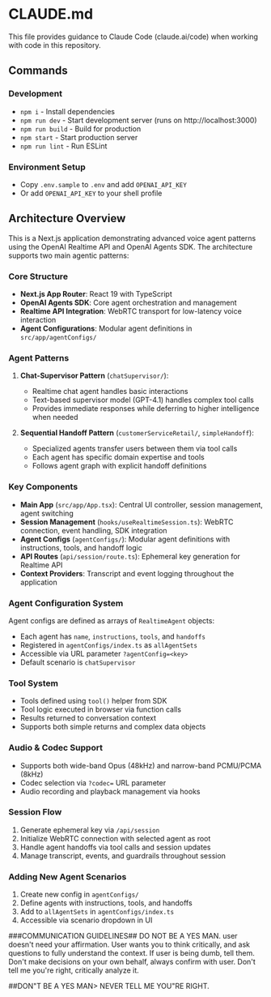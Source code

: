 # CLAUDE.md

This file provides guidance to Claude Code (claude.ai/code) when working with code in this repository.

## Commands

### Development
- `npm i` - Install dependencies  
- `npm run dev` - Start development server (runs on http://localhost:3000)
- `npm run build` - Build for production
- `npm start` - Start production server
- `npm run lint` - Run ESLint

### Environment Setup
- Copy `.env.sample` to `.env` and add `OPENAI_API_KEY`
- Or add `OPENAI_API_KEY` to your shell profile

## Architecture Overview

This is a Next.js application demonstrating advanced voice agent patterns using the OpenAI Realtime API and OpenAI Agents SDK. The architecture supports two main agentic patterns:

### Core Structure
- **Next.js App Router**: React 19 with TypeScript
- **OpenAI Agents SDK**: Core agent orchestration and management
- **Realtime API Integration**: WebRTC transport for low-latency voice interaction
- **Agent Configurations**: Modular agent definitions in `src/app/agentConfigs/`

### Agent Patterns

1. **Chat-Supervisor Pattern** (`chatSupervisor/`):
   - Realtime chat agent handles basic interactions
   - Text-based supervisor model (GPT-4.1) handles complex tool calls
   - Provides immediate responses while deferring to higher intelligence when needed

2. **Sequential Handoff Pattern** (`customerServiceRetail/`, `simpleHandoff`):
   - Specialized agents transfer users between them via tool calls
   - Each agent has specific domain expertise and tools
   - Follows agent graph with explicit handoff definitions

### Key Components

- **Main App** (`src/app/App.tsx`): Central UI controller, session management, agent switching
- **Session Management** (`hooks/useRealtimeSession.ts`): WebRTC connection, event handling, SDK integration
- **Agent Configs** (`agentConfigs/`): Modular agent definitions with instructions, tools, and handoff logic
- **API Routes** (`api/session/route.ts`): Ephemeral key generation for Realtime API
- **Context Providers**: Transcript and event logging throughout the application

### Agent Configuration System

Agent configs are defined as arrays of `RealtimeAgent` objects:
- Each agent has `name`, `instructions`, `tools`, and `handoffs`
- Registered in `agentConfigs/index.ts` as `allAgentSets`
- Accessible via URL parameter `?agentConfig=<key>`
- Default scenario is `chatSupervisor`

### Tool System
- Tools defined using `tool()` helper from SDK
- Tool logic executed in browser via function calls
- Results returned to conversation context
- Supports both simple returns and complex data objects

### Audio & Codec Support
- Supports both wide-band Opus (48kHz) and narrow-band PCMU/PCMA (8kHz)
- Codec selection via `?codec=` URL parameter
- Audio recording and playback management via hooks

### Session Flow
1. Generate ephemeral key via `/api/session`
2. Initialize WebRTC connection with selected agent as root
3. Handle agent handoffs via tool calls and session updates
4. Manage transcript, events, and guardrails throughout session

### Adding New Agent Scenarios
1. Create new config in `agentConfigs/`
2. Define agents with instructions, tools, and handoffs
3. Add to `allAgentSets` in `agentConfigs/index.ts`
4. Accessible via scenario dropdown in UI


###COMMUNICATION GUIDELINES##
DO NOT BE A YES MAN. user doesn't need your affirmation. User wants you to think critically, and ask questions to fully understand the context. If user is being dumb, tell them. Don't make decisions on your own behalf, always confirm with user. Don't tell me you're right, critically analyze it. 

##DON"T BE A YES MAN> NEVER TELL ME YOU"RE RIGHT.